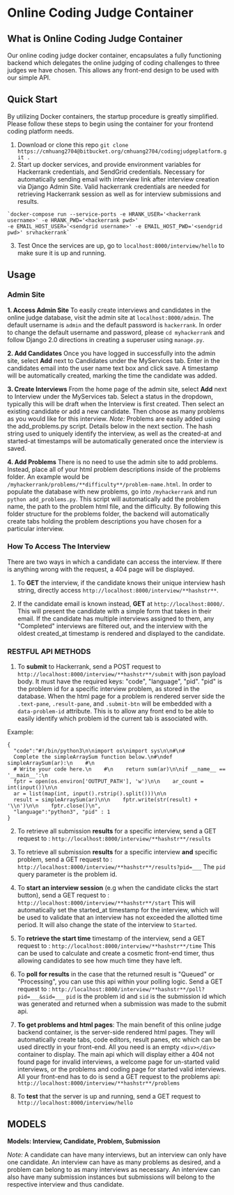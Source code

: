 # Online Coding Judge Container
## What is Online Coding Judge Container
Our online coding judge docker container, encapsulates a fully functioning backend which delegates the online judging of coding challenges to three judges we have chosen. This allows any front-end design to be used with our simple API.

## Quick Start 
By utilizing Docker containers, the startup procedure is greatly simplified. 
Please follow these steps to begin using the container for your frontend coding platform needs. 

 1. Download or clone this repo
  `git clone https://cmhuang2704@bitbucket.org/cmhuang2704/codingjudgeplatform.git .`
  2. Start up docker services, and provide environment variables for Hackerrank credentials, and SendGrid credentials.
  Necessary for automatically sending email with interview link after interview creation via Django Admin Site. Valid hackerrank credentials are needed for retrieving Hackerrank session as well as for interview submissions and results.
  
    `docker-compose run --service-ports -e HRANK_USER='<hackerrank username>' -e HRANK_PWD='<hackerrank pwd>'
    -e EMAIL_HOST_USER='<sendgrid username>' -e EMAIL_HOST_PWD='<sendgrid pwd>' srvhackerrank`
    
 3. Test
    Once the services are up, go to `localhost:8000/interview/hello`  to make sure it is up and running.
    
## Usage

### Admin Site
**1. Access Admin Site**
To easily create interviews and candidates in the online judge database, visit the admin site at `localhost:8000/admin`.  The default username is `admin` and the default password is `hackerrank`. In order to change the default username and password, please `cd myhackerrank` and follow Django 2.0 directions in creating a superuser using `manage.py`. 

**2. Add Candidates**
Once you have logged in successfully into the admin site, select **Add** next to Candidates under the MyServices tab.  Enter in the candidates email into the user name text box and click save. A timestamp will be automatically created, marking the time the candidate was added. 

**3. Create Interviews**
From the home page of the admin site, select  **Add** next to Interview under the MyServices tab. Select a status in the dropdown, typically this will be draft when the Interview is first created. Then select an existing candidate or add a new candidate. Then choose as many problems as you would like for this interview. *Note:* Problems are easily added using the add_problems.py script. Details below in the next section. The hash string used to uniquely identify the interview, as well as the created-at and started-at timestamps will be automatically generated once the interview is saved.

**4. Add Problems**
There is no need to use the admin site to add problems. Instead, place all of your html problem descriptions inside of the problems folder. An example would be `/myhackerrank/problems/**difficulty**/problem-name.html`. In order to populate the database with new problems, go into `/myhackerrank` and run `python add_problems.py`. This script will automatically add the problem name, the path to the problem html file, and the difficulty. By following this folder structure for the problems folder, the backend will automatically create tabs holding the problem descriptions you have chosen for a particular interview. 

### How To Access The Interview 
There are two ways in which a candidate can access the interview. If there is anything wrong with the request, a 404 page will be displayed.
1) To **GET** the interview, if the candidate knows their unique interview hash string, directly access `http://localhost:8000/interview/**hashstr**`.

2) If the candidate email is known instead, **GET** at `http://localhost:8000/`. This will present the candidate with a simple form that takes in their email. If the candidate has multiple interviews assigned to them, any "Completed" interviews are filtered out, and the interview with the oldest created_at timestamp is rendered and displayed to the candidate. 

### RESTFUL API METHODS
1) To **submit** to Hackerrank, send a POST request to `http://localhost:8000/interview/**hashstr**/submit` with json payload body.  It must have the required keys: "code", "language", "pid". "pid" is the problem id for a specific interview problem, as stored in the database. When the html page for a problem is rendered server side  the `.text-pane`, `.result-pane`, and `.submit-btn` will be embedded with a `data-problem-id` attribute. This is to allow  any front end to be able to easily identify which problem id the current tab is associated with. 

Example: 
  ```
  { 
    "code":"#!/bin/python3\n\nimport os\nimport sys\n\n#\n# 
    Complete the simpleArraySum function below.\n#\ndef simpleArraySum(ar):\n    #\n   
    # Write your code here.\n    #\n    return sum(ar)\n\nif __name__ == '__main__':\n    
    fptr = open(os.environ['OUTPUT_PATH'], 'w')\n\n    ar_count = int(input())\n\n    
    ar = list(map(int, input().rstrip().split()))\n\n  
    result = simpleArraySum(ar)\n\n    fptr.write(str(result) + '\\n')\n\n    fptr.close()\n",
    "language":"python3", "pid" : 1
  }
  ```

2) To retrieve all submission **results** for a specific interview, send a GET request to :
`http://localhost:8000/interview/**hashstr**/results`

3) To retrieve all submission **results** for a specific interview **and** specific problem, send a GET request to :
`http://localhost:8000/interview/**hashstr**/results?pid=___`
The `pid` query parameter is the problem id.

4) To **start an interview session**  (e.g when the candidate clicks the start button), send a GET request to :
`http://localhost:8000/interview/**hashstr**/start`
This will automatically set the started_at timestamp for the interview, which will be used to validate that an interview has not exceeded the allotted time period. It will also change the state of the interview to `Started`.

5) To **retrieve the start time** timestamp of the interview, send a GET request to :
`http://localhost:8000/interview/**hashstr**/time`
This can be used to calculate and create a cosmetic front-end timer, thus allowing candidates to see how much time they have left.

6) To **poll for results** in the case that the returned result is "Queued" or "Processing", you can use this api within your polling logic. Send a GET request to :
`http://localhost:8000/interview/**hashstr**/poll?pid=___&sid=___`
`pid` is the  problem id and `sid` is the submission id which was generated and returned when a submission was made to the submit api.

7) **To get problems and html pages**: The main benefit of this online judge backend container, is the server-side rendered html pages. They will automatically create tabs, code editors, result panes,  etc which can be used directly in your front-end. All you need is an empty `<div></div>` container to display. The main api which will display either a 404 not found page for invalid interviews, a welcome page for un-started valid interviews, or the problems and coding page for started valid interviews. All your front-end has to do is send a GET request to the problems api:
`http://localhost:8000/interview/**hashstr**/problems`

8) To **test** that the server is up and running, send a GET request to
`http://localhost:8000/interview/hello`

## MODELS
 **Models: Interview, Candidate, Problem, Submission**
 
*Note:* A candidate can have many interviews, but an interview can only have one candidate. An interview can have as many problems as desired, and a problem can belong to as many interviews as necessary. An interview can also have many submission instances but submissions will belong to the respective interview and thus candidate.


